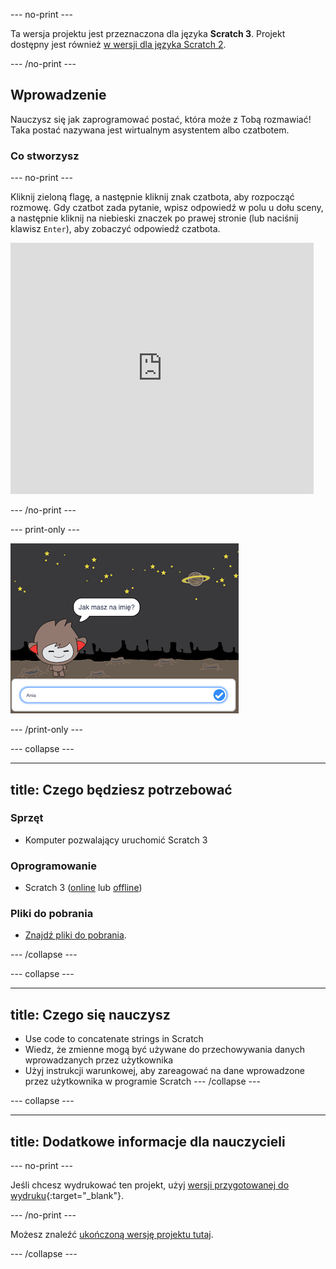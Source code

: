 \--- no-print \---

Ta wersja projektu jest przeznaczona dla języka **Scratch 3**. Projekt dostępny jest również [w wersji dla języka Scratch 2](https://projects.raspberrypi.org/en/projects/chatbot-scratch2).

\--- /no-print \---

## Wprowadzenie

Nauczysz się jak zaprogramować postać, która może z Tobą rozmawiać! Taka postać nazywana jest wirtualnym asystentem albo czatbotem.

### Co stworzysz

\--- no-print \---

Kliknij zieloną flagę, a następnie kliknij znak czatbota, aby rozpocząć rozmowę. Gdy czatbot zada pytanie, wpisz odpowiedź w polu u dołu sceny, a następnie kliknij na niebieski znaczek po prawej stronie (lub naciśnij klawisz `Enter`), aby zobaczyć odpowiedź czatbota.

<div class="scratch-preview">
  <iframe allowtransparency="true" width="485" height="402" src="https://scratch.mit.edu/projects/embed/248864190/?autostart=false" 
  frameborder="0" scrolling="no"></iframe>
</div>

\--- /no-print \---

\--- print-only \---

![skończony projekt](images/chatbot-preview.png)

\--- /print-only \---

\--- collapse \---

* * *

## title: Czego będziesz potrzebować

### Sprzęt

- Komputer pozwalający uruchomić Scratch 3

### Oprogramowanie

- Scratch 3 ([online](https://rpf.io/scratchon) lub [offline](https://rpf.io/scratchoff))

### Pliki do pobrania

- [Znajdź pliki do pobrania](http://rpf.io/p/en/chatbot-go).

\--- /collapse \---

\--- collapse \---

* * *

## title: Czego się nauczysz

- Use code to concatenate strings in Scratch
- Wiedz, że zmienne mogą być używane do przechowywania danych wprowadzanych przez użytkownika
- Użyj instrukcji warunkowej, aby zareagować na dane wprowadzone przez użytkownika w programie Scratch \--- /collapse \---

\--- collapse \---

* * *

## title: Dodatkowe informacje dla nauczycieli

\--- no-print \---

Jeśli chcesz wydrukować ten projekt, użyj [wersji przygotowanej do wydruku](https://projects.raspberrypi.org/en/projects/chatbot/print){:target="_blank"}.

\--- /no-print \---

Możesz znaleźć [ukończoną wersję projektu tutaj](http://rpf.io/p/en/chatbot-get).

\--- /collapse \---